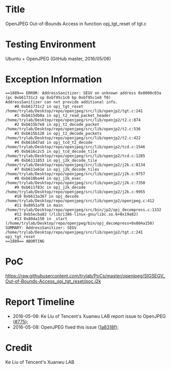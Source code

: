 # Title
OpenJPEG Out-of-Bounds Access in function opj_tgt_reset of tgt.c

# Testing Environment
Ubuntu + OpenJPEG (GitHub master, 2016/05/06)

# Exception Information
```
==1889== ERROR: AddressSanitizer: SEGV on unknown address 0x0000c03a (pc 0xb61731c3 sp 0xbf95c1c0 bp 0xbf95c1e8 T0)
AddressSanitizer can not provide additional info.
    #0 0xb61731c2 in opj_tgt_reset /home/trylab/Desktop/repo/openjpeg/src/lib/openjp2/tgt.c:241
    #1 0xb615db0a in opj_t2_read_packet_header /home/trylab/Desktop/repo/openjpeg/src/lib/openjp2/t2.c:874
    #2 0xb615b7e8 in opj_t2_decode_packet /home/trylab/Desktop/repo/openjpeg/src/lib/openjp2/t2.c:536
    #3 0xb615b128 in opj_t2_decode_packets /home/trylab/Desktop/repo/openjpeg/src/lib/openjp2/t2.c:422
    #4 0xb616d7ad in opj_tcd_t2_decode /home/trylab/Desktop/repo/openjpeg/src/lib/openjp2/tcd.c:1546
    #5 0xb616c2c5 in opj_tcd_decode_tile /home/trylab/Desktop/repo/openjpeg/src/lib/openjp2/tcd.c:1285
    #6 0xb6111853 in opj_j2k_decode_tile /home/trylab/Desktop/repo/openjpeg/src/lib/openjp2/j2k.c:8134
    #7 0xb611e61e in opj_j2k_decode_tiles /home/trylab/Desktop/repo/openjpeg/src/lib/openjp2/j2k.c:9757
    #8 0xb610ba44 in opj_j2k_exec /home/trylab/Desktop/repo/openjpeg/src/lib/openjp2/j2k.c:7350
    #9 0xb611f83c in opj_j2k_decode /home/trylab/Desktop/repo/openjpeg/src/lib/openjp2/j2k.c:9955
    #10 0xb613a367 in opj_decode /home/trylab/Desktop/repo/openjpeg/src/lib/openjp2/openjpeg.c:412
    #11 0x8051af8 in main /home/trylab/Desktop/repo/openjpeg/src/bin/jp2/opj_decompress.c:1332
    #12 0xb5ecba82 (/lib/i386-linux-gnu/libc.so.6+0x19a82)
    #13 0x804a150 in _start (/home/trylab/Desktop/repo/openjpeg/bin/opj_decompress+0x804a150)
SUMMARY: AddressSanitizer: SEGV /home/trylab/Desktop/repo/openjpeg/src/lib/openjp2/tgt.c:241 opj_tgt_reset
==1889== ABORTING
```

# PoC
https://raw.githubusercontent.com/trylab/PoCs/master/openjpeg/SIGSEGV_Out-of-Bounds-Access_opj_tgt_reset/poc.j2k

# Report Timeline
+ 2016-05-06: Ke Liu of Tencent's Xuanwu LAB report issue to OpenJPEG ([#775](https://github.com/uclouvain/openjpeg/issues/775));
+ 2016-05-08: OpenJPEG fixed this issue ([1a8318f](https://github.com/uclouvain/openjpeg/commit/1a8318f6c24623189ecb65e049267c6f2e005c0e));

# Credit
Ke Liu of Tencent's Xuanwu LAB

